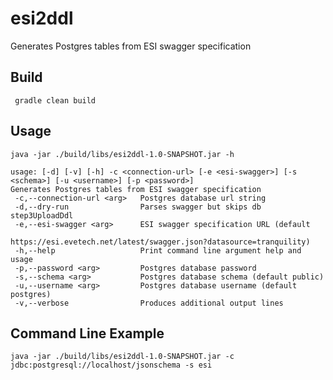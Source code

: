 # esi2ddl
Generates Postgres tables from ESI swagger specification
## Build
` gradle clean build`
## Usage
`java -jar ./build/libs/esi2ddl-1.0-SNAPSHOT.jar -h`
```shell
usage: [-d] [-v] [-h] -c <connection-url> [-e <esi-swagger>] [-s <schema>] [-u <username>] [-p <password>]
Generates Postgres tables from ESI swagger specification
 -c,--connection-url <arg>   Postgres database url string
 -d,--dry-run                Parses swagger but skips db step3UploadDdl
 -e,--esi-swagger <arg>      ESI swagger specification URL (default
                             https://esi.evetech.net/latest/swagger.json?datasource=tranquility)
 -h,--help                   Print command line argument help and usage
 -p,--password <arg>         Postgres database password
 -s,--schema <arg>           Postgres database schema (default public)
 -u,--username <arg>         Postgres database username (default postgres)
 -v,--verbose                Produces additional output lines
```

## Command Line Example
`java -jar ./build/libs/esi2ddl-1.0-SNAPSHOT.jar -c jdbc:postgresql://localhost/jsonschema -s esi`

